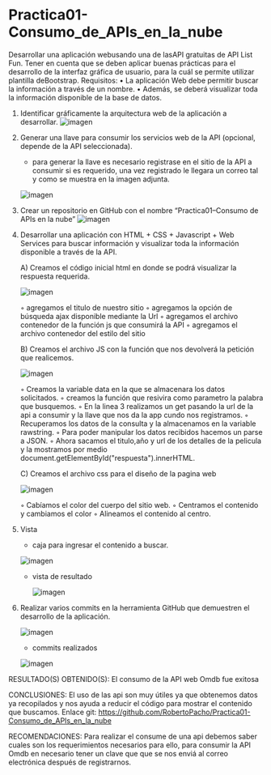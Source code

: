 # Practica01-Consumo_de_APIs_en_la_nube
Desarrollar una aplicación webusando una de lasAPI gratuitas de API List Fun. Tener en cuenta que se deben aplicar buenas prácticas para el desarrollo de la interfaz gráfica de usuario, para la cuál se permite utilizar plantilla deBootstrap.
Requisitos:
    • La aplicación Web debe permitir buscar la información a través de un nombre.
    • Además, se deberá visualizar toda la información disponible de la base de datos. 
    
    
  1. Identificar gráficamente la arquitectura web de la aplicación a desarrollar.
     ![imagen](https://user-images.githubusercontent.com/56565107/114470627-d2eb8100-9bb4-11eb-9900-bc63cb6df60b.png)
     
  2. Generar una llave para consumir los servicios web de la API (opcional, depende de la API seleccionada).
        - para generar la llave es necesario registrase en el sitio de la API a consumir si es requerido, una vez registrado le llegara un correo tal 
          y como se muestra en la imagen adjunta. 
       
        
        ![imagen](https://user-images.githubusercontent.com/56565107/114470781-15ad5900-9bb5-11eb-9264-a43064717ac7.png)


  3. Crear un repositorio en GitHub con el nombre “Practica01–Consumo de APIs en la nube”
        ![imagen](https://user-images.githubusercontent.com/56565107/114470945-61f89900-9bb5-11eb-8b33-b3dd372da58d.png)
        
  4. Desarrollar una aplicación con HTML + CSS + Javascript + Web Services para buscar información y visualizar toda la información disponible 
     a través de la API. 
     
     A) Creamos el código inicial html en donde se podrá visualizar la respuesta requerida.
    
        ![imagen](https://user-images.githubusercontent.com/56565107/114471075-a08e5380-9bb5-11eb-9cd2-8daf12121bb9.png)
        
        
        
        ◦ agregamos el titulo de nuestro sitio
        ◦ agregamos la opción de búsqueda ajax disponible mediante la Url
        ◦ agregamos el archivo contenedor de la función js que consumirá la API
        ◦ agregamos el archivo contenedor del estilo del sitio
        
      B) Creamos el archivo JS con la función que nos devolverá la petición que realicemos.
        
        ![imagen](https://user-images.githubusercontent.com/56565107/114471291-f8c55580-9bb5-11eb-8780-d103a628be6a.png)
        
        
        
        ◦ Creamos la variable data en la que se almacenara los datos solicitados.
        ◦ creamos la función que resivira como parametro la palabra que busquemos.
        ◦ En la linea 3 realizamos un get pasando la url de la api a consumir y la llave que nos da la app cundo nos registramos.
        ◦ Recuperamos los datos de la consulta y la almacenamos en la variable rawstring.
        ◦ Para poder manipular los datos recibidos hacemos un parse a JSON.
        ◦ Ahora sacamos el titulo,año y url de los detalles de la pelicula y la mostramos por medio document.getElementById("respuesta").innerHTML. 
        
        
      C) Creamos el archivo css para el diseño de la pagina web
      
        ![imagen](https://user-images.githubusercontent.com/56565107/114471498-5eb1dd00-9bb6-11eb-8e8b-eb517a688b32.png)

        
        ◦ Cabíamos el color del cuerpo del sitio web.
        ◦ Centramos el contenido y cambiamos el color
        ◦ Alineamos el contenido al centro.

  5. Vista
      - caja para ingresar el contenido a buscar.
      
      ![imagen](https://user-images.githubusercontent.com/56565107/114471632-91f46c00-9bb6-11eb-853b-dedd4a343533.png)
      
      - vista de resultado

        ![imagen](https://user-images.githubusercontent.com/56565107/114471696-a9cbf000-9bb6-11eb-83d1-33a41ffe1997.png)
        
  6. Realizar varios commits en la herramienta GitHub que demuestren el desarrollo de la aplicación.
  
        ![imagen](https://user-images.githubusercontent.com/56565107/114471869-e7c91400-9bb6-11eb-8eed-2e1b44874f0c.png)

        - commits realizados
        
        ![imagen](https://user-images.githubusercontent.com/56565107/114471911-f7485d00-9bb6-11eb-981b-fdac6fdc66f8.png)

RESULTADO(S) OBTENIDO(S):
 El consumo de la API web Omdb fue exitosa 
 
CONCLUSIONES:
El uso de las api son muy útiles ya que obtenemos datos ya recopilados y nos ayuda a reducir el código para mostrar el contenido que buscamos. 
Enlace git:
https://github.com/RobertoPacho/Practica01-Consumo_de_APIs_en_la_nube 

RECOMENDACIONES:
Para realizar el consume de una api debemos saber cuales son los requerimientos necesarios para ello, para consumir la API Omdb en necesario tener un clave que que se nos enviá al correo electrónica después de registrarnos.

        
        


